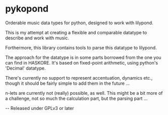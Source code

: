 pykopond
========

Orderable music data types for python, designed to work with lilypond.

This is my attempt at creating a flexible and comparable datatype
to describe and work with music.

Forthermore, this library contains tools to parse this datatype to lilypond.

The approach for the datatype is in some parts borrowed from the one you can find in HASKORE.
It's based on fixed-point arithmetic, using python's 'Decimal' datatype.

There's currently no support to represent accentuation, dynamics etc., though it should
be fairly simple to add them in the future ...

n-lets are currently not (really) possible, as well. This might be a bit more of a
challenge, not so much the calculation part, but the parsing part ...


--
Released under GPLv3 or later
